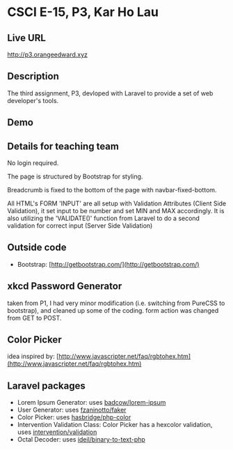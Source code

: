 # CSCI E-15, P3, Kar Ho Lau

## Live URL
<http://p3.orangeedward.xyz>

## Description
The third assignment, P3, devloped with Laravel to provide a set of web developer's tools.

## Demo


## Details for teaching team
No login required.

The page is structured by Bootstrap for styling.

Breadcrumb is fixed to the bottom of the page with navbar-fixed-bottom.

All HTML's FORM 'INPUT' are all setup with Validation Attributes (Client Side Validation), it set input to be number and set MIN and MAX accordingly. It is also utilizing the 'VALIDATE()' function from Laravel to do a second validation for correct input (Server Side Validation)

## Outside code
* Bootstrap: [http://getbootstrap.com/](http://getbootstrap.com/)

## xkcd Password Generator
taken from P1, I had very minor modification (i.e. switching from PureCSS to bootstrap), and cleaned up some of the coding. form action was changed from GET to POST.

## Color Picker
idea inspired by: [http://www.javascripter.net/faq/rgbtohex.htm](http://www.javascripter.net/faq/rgbtohex.htm)

## Laravel packages
* Lorem Ipsum Generator: uses [badcow/lorem-ipsum](https://packagist.org/packages/badcow/lorem-ipsum)
* User Generator: uses [fzaninotto/faker](https://packagist.org/packages/fzaninotto/faker)
* Color Picker: uses [hasbridge/php-color](https://packagist.org/packages/hasbridge/php-color)
* Intervention Validation Class: Color Picker has a hexcolor validation, uses [intervention/validation](https://github.com/Intervention/validation)
* Octal Decoder: uses [ideil/binary-to-text-php](https://packagist.org/packages/ideil/binary-to-text-php)

